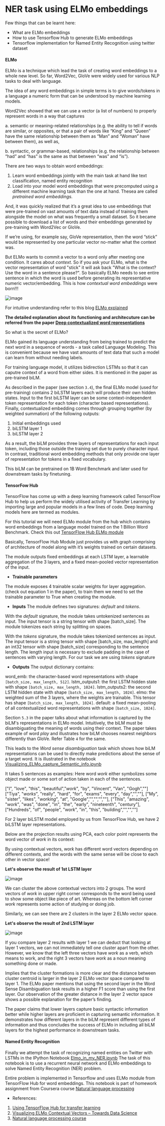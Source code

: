 # NER task using ELMo embeddings 

Few things that can be learnt here:

* What are ELMo embeddings
* How to use Tensorflow Hub to generate ELMo embeddings
* Tensorflow implementation for Named Entity Recognition using twitter dataset

#### ELMo
ELMo is a technique which lead the task of creating word embeddings to a whole new level. So far, Word2Vec, GloVe were widely used for various NLP tasks to deal with language. 

The idea of any word embeddings in simple terms is to give words/tokens in a language a numeric form that can be understood by machine learning models.

Word2Vec showed that we can use a vector (a list of numbers) to properly represent words in a way that captures

a. semantic or meaning-related relationships (e.g. the ability to tell if words are similar, or opposites, or that a pair of words like “King” and “Queen” have the same relationship between them as “Man” and “Woman” have between them), as well as,

b. syntactic, or grammar-based, relationships (e.g. the relationship between “had” and “has” is the same as that between “was” and “is”).

There are two ways to obtain word embeddings:

1. Learn word embeddings jointly with the main task at hand like text classification, named entity recognition
2. Load into your model word embeddings that were precomputed using a different machine learning task than the one at hand. Thesea are called *pretrained word embeddings.*

And, it was quickly realized that it’s a great idea to use embeddings that were pre-trained on vast amounts of text data instead of training them alongside the model on what was frequently a small dataset. So it became possible to download a list of words and their embeddings generated by pre-training with Word2Vec or GloVe.

If we’re using, for example say, GloVe representation, then the word “stick” would be represented by one particular vector no-matter what the context was.

But ELMo wants to commit a vector to  a word only after meeting one condition. It cares about *context*. So if you ask your ELMo, what is the vector representation of word "stick" it will ask back "What is the context? Use the word in a sentence please?". So basically ELMo needs to see entire sentence in which the word is used before generating its representative numeric vector/embedding. This is how *contextual word embeddings* were born!!!

![image](http://jalammar.github.io/images/elmo-word-embedding.png)

For intuitive understanding refer to this blog [ELMo explained](http://jalammar.github.io/illustrated-bert/)

**The detailed explanation about its functioning and architecuture can be referred from the paper [Deep contextualized word representations](https://arxiv.org/abs/1802.05365)**

So what is the secret of ELMo?

ELMo gained its language understanding from being trained to predict the next word in a sequence of words - a task called Language Modeling. This is convenient because we have vast amounts of text data that such a model can learn from without needing labels.

For training language model, it utilizes bidirection LSTMs so that it can caputre context of a word from either sides. It is mentioned in the paper as pre-trained biLM.

As described in the paper (see section `3.4`), the final ELMo model (used for pre-training) contains 2 biLSTM layers each will produce their own hidden states. Input to the first biLSTM layer can be some context-independent token representation for each token  (character based representations). Finally, contextualized embedding comes through grouping together (by weighted summation) of the following outputs:

1. Initial embeddings used
2. biLSTM layer 1 
3. biLSTM layer 2

As a result, the biLM provides three layers of representations for each input token, including those outside the training set due to purely character input. In contrast, traditional word embedding methods that only provide one layer of representation for tokens in a fixed vocabulary. 

This biLM can be pretrained on 1B Word Benchmark and later used for downstream tasks by finetuning. 


#### TensorFow Hub

TensorFlow has come up with a deep learning framework called TensorFlow Hub to help us perform the widely utilised activity of Transfer Learning by importing large and popular models in a few lines of code. Deep learning models here are termed as modules. 

For this tutorial we will need ELMo module from the hub which contains word embeddings from a language model trained on the 1 Billion Word Benchmark. Check this out [TensorFlow Hub ELMo module](https://tfhub.dev/google/elmo/2)

Basically, TensorFlow Hub Module just provides us with graph comprising of architecture of model along with it’s weights trained on certain datasets. 

The module outputs fixed embeddings at each LSTM layer, a learnable aggregation of the 3 layers, and a fixed mean-pooled vector representation of the input.

- **Trainable parameters**

The module exposes 4 trainable scalar weights for layer aggregation. (check out equation 1 in the paper), to train them we need to set the trainable parameter to True when creating the module.

- **Inputs**
The module defines two signatures: *default* and *tokens*.

With the *default* signature, the module takes untokenized sentences as input. The input tensor is a string tensor with shape [batch_size]. The module tokenizes each string by splitting on spaces.

With the *tokens* signature, the module takes tokenized sentences as input. The input tensor is a string tensor with shape [batch_size, max_length] and an int32 tensor with shape [batch_size] corresponding to the sentence length. The length input is necessary to exclude padding in the case of sentences with varying length.
For our task we are using *tokens* signature

- **Outputs**
The output dictionary contains:

word_emb: the character-based word representations with shape `[batch_size, max_length, 512]`.
lstm_outputs1: the first LSTM hidden state with shape `[batch_size, max_length, 1024]`.
lstm_outputs2: the second LSTM hidden state with shape `[batch_size, max_length, 1024]`.
elmo: the weighted sum of the 3 layers, where the weights are trainable. This tensor has shape `[batch_size, max_length, 1024]`.
default: a fixed mean-pooling of all contextualized word representations with shape `[batch_size, 1024]`.

Section `5.3` in the paper talks about what information is captured by the biLM's representations in ELMo model. Intuitively, the biLM must be disambiguating the meaning of words using their context. The paper takes example of word *play* and illustrates how biLM chooses nearest neighbors differently than GloVe. Refer Table `4` for the same.

This leads to the *Word sense disambiguation* task which shows how biLM representations can be used to directly make predictions about the sense of a target word. It is illustrated in the notebook [Visualizing_ELMo_capture_Semantic_info.ipynb](https://github.com/Vishwa22/Named_Entity_Recognition/blob/master/Visualizing_ELMo_capture_Semantic_info.ipynb)

It takes 5 sentences as examples:
Here word *work* either symbolizes some object made or some sort of action taken in each of the sentences. 

["I", "love", "this", "beautiful","*work*", "by", "Vincent", "Van", "Gogh",""]
["Tiya", "*works*", "really", "hard", "for", "exams", "every", "day","",""],
["My", "sister", "likes", "*working*", "at", "Google","","","",""],
["This", "amazing", "*work*", "was", "done", "in", "the", "early", "nineteenth", "century"],
["Hundreds", "of", "people", "*work*", "in", "this", "building","","",""]

For 2 layer biLSTM model employed by us from TensorFlow Hub, we have 2 biLSTM layer representations. 

Below are the projection results using PCA, each color point represents the word vector of *work* in its context:

By using contextual vectors, *work* has different word vectors depending on different contexts, and the words with the same sense will be close to each other in vector space!

**Let's observe the result of 1st LSTM layer**

![image](https://github.com/Vishwa22/Named_Entity_Recognition/blob/master/Experimenting_results_for_word-sense_using_ELMo/LAYER1%20output.PNG?raw=true)

We can cluster the above contextual vectors into 2 groups. The word vectors of *work* in upper right corner corresponds to the word being used to show some object like piece of art. Whereas on the bottom left corner *work* represents some action of studying or doing job. 

Similarly, we can see there are 2 clusters in the layer 2 ELMo vector space.

**Let's observe the result of 2nd LSTM layer**

![image](https://github.com/Vishwa22/Named_Entity_Recognition/blob/master/Experimenting_results_for_word-sense_using_ELMo/LAYER2%20output.PNG?raw=true)

If you compare layer 2 results with layer 1 we can deduct that looking at layer 1 vectors, we can not immediately tell one cluster apart from the other. However, we know that the left three vectors have *work* as a verb, which means to work, and the right 3 vectors have *work* as a noun meaning something done or made.

Implies that the cluster formations is more clear and the distance between cluster centroid is larger in the layer 2 ELMo vector space compared to layer 1. The ELMo paper mentions that using the second layer in the Word Sense Disambiguation task results in a higher F1 score than using the first layer. Our observation of the greater distance in the layer 2 vector space shows a possible explanation for the paper’s finding.

The paper claims that lower layers capture basic syntactic information better while higher layers are proficient in capturing semantic information. It demonstrates how different layers in the biLM represent different types of information and thus concludes the success of ELMo in including all biLM layers for the highest performance in downstream tasks.

#### Named Entity Recognition

Finally we attempt the task of recognizing named entities on Twitter with LSTMs in the IPython Notebook [Elmo_in_my_NER.ipynb](https://github.com/Vishwa22/Named_Entity_Recognition/blob/master/Elmo_in_my_NER.ipynb)
The task of this notebook is to use a recurrent neural network and ELMo embeddings to solve Named Entity Recognition (NER) problem.

Entire problem is implemented in Tensorflow and uses ELMo module from TensorFlow Hub for word embeddings. This notebook is part of homework assignment from Coursera course [Natural language processing](https://www.coursera.org/learn/language-processing)

- References:

1. [Using TensorFlow Hub for transfer learning](https://github.com/Prasad9/TFHubSample)
2. [Visualizing ELMo Contextual Vectors – Towards Data Science](https://towardsdatascience.com/visualizing-elmo-contextual-vectors-94168768fdaa)
3. [Natural language processing course](https://github.com/hse-aml/natural-language-processing)











